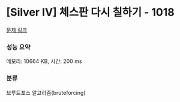 # [Silver IV] 체스판 다시 칠하기 - 1018 

[문제 링크](https://www.acmicpc.net/problem/1018) 

### 성능 요약

메모리: 10664 KB, 시간: 200 ms

### 분류

브루트포스 알고리즘(bruteforcing)

